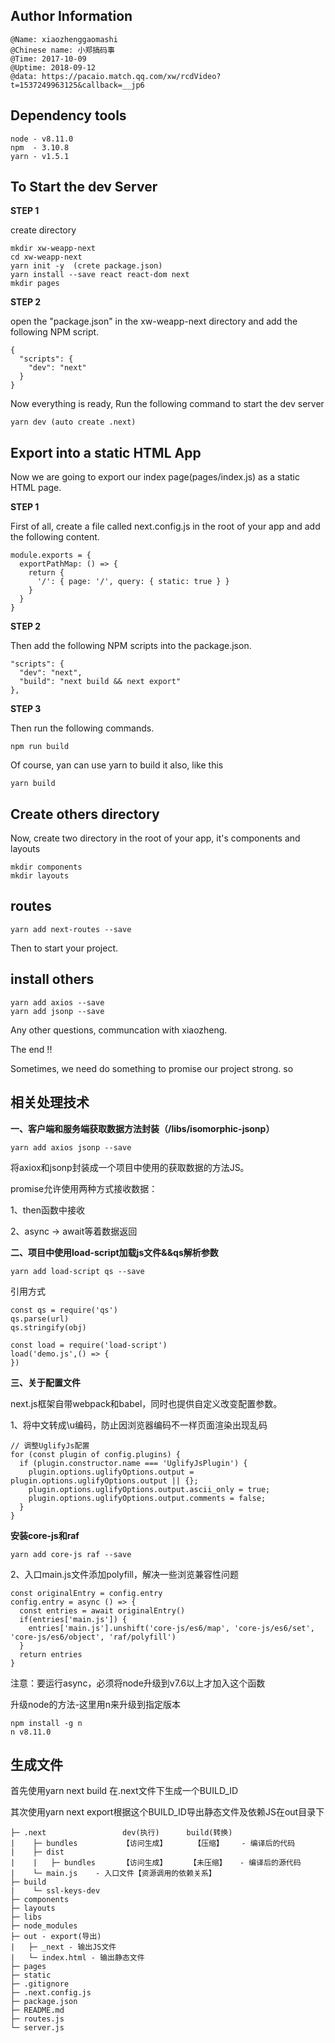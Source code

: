## Author Information
```
@Name: xiaozhenggaomashi
@Chinese name: 小郑搞码事
@Time: 2017-10-09
@Uptime: 2018-09-12
@data: https://pacaio.match.qq.com/xw/rcdVideo?t=1537249963125&callback=__jp6
```

## Dependency tools
```
node - v8.11.0
npm  - 3.10.8
yarn - v1.5.1
```
## To Start the dev Server

**STEP 1**

create directory
```
mkdir xw-weapp-next
cd xw-weapp-next
yarn init -y  (crete package.json)
yarn install --save react react-dom next
mkdir pages
```
**STEP 2**

open the "package.json" in the xw-weapp-next directory and add the following NPM script.
```
{
  "scripts": {
    "dev": "next"
  }
}
```
Now everything is ready, Run the following command to start the dev server
```
yarn dev (auto create .next)
```

## Export into a static HTML App

Now we are going to export our index page(pages/index.js) as a static HTML page.

**STEP 1**

First of all, create a file called next.config.js in the root of your app and add the following content.
```
module.exports = {
  exportPathMap: () => {
    return {
      '/': { page: '/', query: { static: true } }
    }
  }
} 
```
**STEP 2**

Then add the following NPM scripts into the package.json.
```
"scripts": {
  "dev": "next",
  "build": "next build && next export"
},
```

**STEP 3**

Then run the following commands.
```
npm run build
``` 
Of course, yan can use yarn to build it also, like this
```
yarn build
``` 

## Create others directory 

Now, create two directory in the root of your app, it's components and layouts
```
mkdir components
mkdir layouts
```

## routes
```
yarn add next-routes --save
```
Then to start your project.

## install others
```
yarn add axios --save
yarn add jsonp --save
```
Any other questions, communcation with xiaozheng. 

The end !!

Sometimes, we need do something to promise our project strong. so 

## 相关处理技术

**一、客户端和服务端获取数据方法封装（/libs/isomorphic-jsonp）**

```
yarn add axios jsonp --save
```
将axiox和jsonp封装成一个项目中使用的获取数据的方法JS。

promise允许使用两种方式接收数据：

1、then函数中接收

2、async -> await等着数据返回

**二、项目中使用load-script加载js文件&&qs解析参数**
```
yarn add load-script qs --save
```
引用方式
```
const qs = require('qs')
qs.parse(url)
qs.stringify(obj)

const load = require('load-script')
load('demo.js',() => {
})
```

**三、关于配置文件**

next.js框架自带webpack和babel，同时也提供自定义改变配置参数。

1、将中文转成\u编码，防止因浏览器编码不一样页面渲染出现乱码
```
// 调整UglifyJs配置
for (const plugin of config.plugins) {
  if (plugin.constructor.name === 'UglifyJsPlugin') {
    plugin.options.uglifyOptions.output = plugin.options.uglifyOptions.output || {};
    plugin.options.uglifyOptions.output.ascii_only = true;
    plugin.options.uglifyOptions.output.comments = false;
  }
}
```

**安装core-js和raf**

```
yarn add core-js raf --save
```
2、入口main.js文件添加polyfill，解决一些浏览兼容性问题
```
const originalEntry = config.entry 
config.entry = async () => {
  const entries = await originalEntry()
  if(entries['main.js']) {
    entries['main.js'].unshift('core-js/es6/map', 'core-js/es6/set', 'core-js/es6/object', 'raf/polyfill')
  }
  return entries
}
```
注意：要运行async，必须将node升级到v7.6以上才加入这个函数

升级node的方法-这里用n来升级到指定版本
```
npm install -g n
n v8.11.0
```

## 生成文件

首先使用yarn next build 在.next文件下生成一个BUILD_ID

其次使用yarn next export根据这个BUILD_ID导出静态文件及依赖JS在out目录下
```
├─ .next                 dev(执行)      build(转换)
|    ├─ bundles          【访问生成】      【压缩】    - 编译后的代码
|    ├─ dist
|    |   ├─ bundles      【访问生成】     【未压缩】   - 编译后的源代码
|    └─ main.js    - 入口文件【资源调用的依赖关系】
├─ build
|    └─ ssl-keys-dev
├─ components
├─ layouts
├─ libs
├─ node_modules
├─ out - export(导出)
|   ├─ _next - 输出JS文件
|   └─ index.html - 输出静态文件
├─ pages   
├─ static
├─ .gitignore
├─ .next.config.js
├─ package.json
├─ README.md
├─ routes.js
└─ server.js
```







